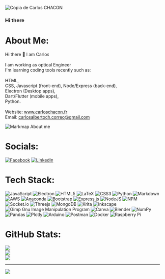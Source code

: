 ![Copia de Carlos CHACON](https://user-images.githubusercontent.com/23017385/218588631-e5fea0bd-53b6-40c2-b8af-200d6dc695ff.png)

### Hi there 

# About Me:
Hi there 👋 I am Carlos <br><br>I am working as optical Engineer<br>I'm learning coding tools recently such as: <br> <br>HTML,<br>CSS, Javascript (front-end), Node/Express (back-end),<br>Electron (Desktop apps),<br>Dart/Flutter (mobile apps),<br>Python.<br><br>Website: www.carloschacon.fr<br>Email: carlosalbertoch.correo@gmail.com

![Markmap About me](https://drive.google.com/file/d/1I3iF1mY6ZAzgM7NoIZmntBzkbkT-_5U7/view?usp=sharing)


#  Socials:
[![Facebook](https://img.shields.io/badge/Facebook-%231877F2.svg?logo=Facebook&logoColor=white)](https://facebook.com/carlosalberto.chacon.35) [![LinkedIn](https://img.shields.io/badge/LinkedIn-%230077B5.svg?logo=linkedin&logoColor=white)](https://linkedin.com/in/carlos-chacon-50bbbb17b) 

#  Tech Stack:
![JavaScript](https://img.shields.io/badge/javascript-%23323330.svg?style=flat&logo=javascript&logoColor=%23F7DF1E) ![Electron](https://img.shields.io/badge/Electron-21759B?style=flat&logo=Electron&logoColor=white) ![HTML5](https://img.shields.io/badge/html5-%23E34F26.svg?style=flat&logo=html5&logoColor=white) ![LaTeX](https://img.shields.io/badge/latex-%23008080.svg?style=flat&logo=latex&logoColor=white) ![CSS3](https://img.shields.io/badge/css3-%231572B6.svg?style=flat&logo=css3&logoColor=white) ![Python](https://img.shields.io/badge/python-3670A0?style=flat&logo=python&logoColor=ffdd54) ![Markdown](https://img.shields.io/badge/markdown-%23000000.svg?style=flat&logo=markdown&logoColor=white) ![AWS](https://img.shields.io/badge/AWS-%23FF9900.svg?style=flat&logo=amazon-aws&logoColor=white) ![Anaconda](https://img.shields.io/badge/Anaconda-%2344A833.svg?style=flat&logo=anaconda&logoColor=white) ![Bootstrap](https://img.shields.io/badge/bootstrap-%23563D7C.svg?style=flat&logo=bootstrap&logoColor=white) ![Express.js](https://img.shields.io/badge/express.js-%23404d59.svg?style=flat&logo=express&logoColor=%2361DAFB) ![NodeJS](https://img.shields.io/badge/node.js-6DA55F?style=flat&logo=node.js&logoColor=white) ![NPM](https://img.shields.io/badge/NPM-%23000000.svg?style=flat&logo=npm&logoColor=white) ![Socket.io](https://img.shields.io/badge/Socket.io-black?style=flat&logo=socket.io&badgeColor=010101) ![Threejs](https://img.shields.io/badge/threejs-black?style=flat&logo=three.js&logoColor=white) ![MongoDB](https://img.shields.io/badge/MongoDB-%234ea94b.svg?style=flat&logo=mongodb&logoColor=white) ![Krita](https://img.shields.io/badge/Krita-203759?style=flat&logo=krita&logoColor=EEF37B) ![Inkscape](https://img.shields.io/badge/Inkscape-e0e0e0?style=flat&logo=inkscape&logoColor=080A13) ![Gimp Gnu Image Manipulation Program](https://img.shields.io/badge/Gimp-657D8B?style=flat&logo=gimp&logoColor=FFFFFF) ![Canva](https://img.shields.io/badge/Canva-%2300C4CC.svg?style=flat&logo=Canva&logoColor=white) ![Blender](https://img.shields.io/badge/blender-%23F5792A.svg?style=flat&logo=blender&logoColor=white) ![NumPy](https://img.shields.io/badge/numpy-%23013243.svg?style=flat&logo=numpy&logoColor=white) ![Pandas](https://img.shields.io/badge/pandas-%23150458.svg?style=flat&logo=pandas&logoColor=white) ![Plotly](https://img.shields.io/badge/Plotly-%233F4F75.svg?style=flat&logo=plotly&logoColor=white) ![Arduino](https://img.shields.io/badge/-Arduino-00979D?style=flat&logo=Arduino&logoColor=white) ![Postman](https://img.shields.io/badge/Postman-FF6C37?style=flat&logo=postman&logoColor=white) ![Docker](https://img.shields.io/badge/docker-%230db7ed.svg?style=flat&logo=docker&logoColor=white) ![Raspberry Pi](https://img.shields.io/badge/-RaspberryPi-C51A4A?style=flat&logo=Raspberry-Pi)
#  GitHub Stats:
![](https://github-readme-stats.vercel.app/api?username=carlosalbertoch&theme=prussian&hide_border=false&include_all_commits=false&count_private=false)<br/>
![](https://github-readme-streak-stats.herokuapp.com/?user=carlosalbertoch&theme=prussian&hide_border=false)<br/>
![](https://github-readme-stats.vercel.app/api/top-langs/?username=carlosalbertoch&theme=prussian&hide_border=false&include_all_commits=false&count_private=false&layout=compact)

---
[![](https://visitcount.itsvg.in/api?id=carlosalbertoch&icon=1&color=12)](https://visitcount.itsvg.in)

